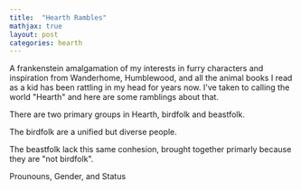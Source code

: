 ```yaml
---
title:  "Hearth Rambles"
mathjax: true
layout: post
categories: hearth
---
```


A frankenstein amalgamation of my interests in furry characters and inspiration from Wanderhome, Humblewood, and all the animal books I read as a kid has been rattling in my head for years now. I've taken to calling the world "Hearth" and here are some ramblings about that. 





There are two primary groups in Hearth, birdfolk and beastfolk. 

The birdfolk are a unified but diverse people. 


The beastfolk lack this same conhesion, brought together primarly because they are "not birdfolk". 



Prounouns, Gender, and Status 
